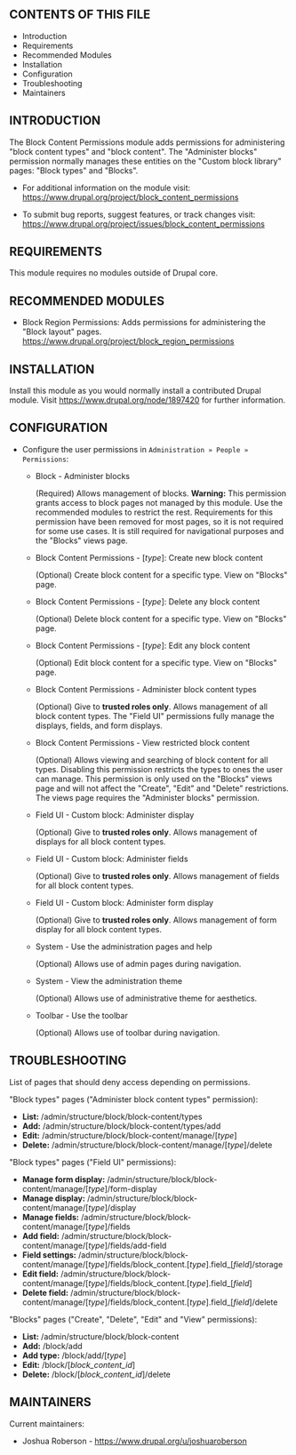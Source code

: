 CONTENTS OF THIS FILE
---------------------

* Introduction
* Requirements
* Recommended Modules
* Installation
* Configuration
* Troubleshooting
* Maintainers


INTRODUCTION
------------

The Block Content Permissions module adds permissions for administering
"block content types" and "block content". The "Administer blocks" permission
normally manages these entities on the "Custom block library" pages:
"Block types" and "Blocks".

* For additional information on the module visit:
  https://www.drupal.org/project/block_content_permissions

* To submit bug reports, suggest features, or track changes visit:
  https://www.drupal.org/project/issues/block_content_permissions


REQUIREMENTS
------------

This module requires no modules outside of Drupal core.


RECOMMENDED MODULES
-------------------

* Block Region Permissions:
  Adds permissions for administering the "Block layout" pages.
  https://www.drupal.org/project/block_region_permissions


INSTALLATION
------------

Install this module as you would normally install a contributed Drupal module.
Visit https://www.drupal.org/node/1897420 for further information.


CONFIGURATION
-------------

* Configure the user permissions in `Administration » People » Permissions`:

  - Block - Administer blocks

    (Required) Allows management of blocks. **Warning:** This permission grants
    access to block pages not managed by this module. Use the recommended
    modules to restrict the rest. Requirements for this permission have been
    removed for most pages, so it is not required for some use cases. It is
    still required for navigational purposes and the "Blocks" views page.

  - Block Content Permissions - [*type*]: Create new block content

    (Optional) Create block content for a specific type. View on "Blocks" page.

  - Block Content Permissions - [*type*]: Delete any block content

    (Optional) Delete block content for a specific type. View on "Blocks" page.

  - Block Content Permissions - [*type*]: Edit any block content

    (Optional) Edit block content for a specific type. View on "Blocks" page.

  - Block Content Permissions - Administer block content types

    (Optional) Give to **trusted roles only**. Allows management of all block
    content types. The "Field UI" permissions fully manage the displays, fields,
    and form displays.

  - Block Content Permissions - View restricted block content

    (Optional) Allows viewing and searching of block content for all types.
    Disabling this permission restricts the types to ones the user can manage.
    This permission is only used on the "Blocks" views page and will not affect
    the "Create", "Edit" and "Delete" restrictions. The views page requires the
    "Administer blocks" permission.

  - Field UI - Custom block: Administer display

    (Optional) Give to **trusted roles only**. Allows management of displays for
    all block content types.

  - Field UI - Custom block: Administer fields

    (Optional) Give to **trusted roles only**. Allows management of fields for
    all block content types.

  - Field UI - Custom block: Administer form display

    (Optional) Give to **trusted roles only**. Allows management of form display
    for all block content types.

  - System - Use the administration pages and help

    (Optional) Allows use of admin pages during navigation.

  - System - View the administration theme

    (Optional) Allows use of administrative theme for aesthetics.

  - Toolbar - Use the toolbar

    (Optional) Allows use of toolbar during navigation.


TROUBLESHOOTING
---------------

List of pages that should deny access depending on permissions.

"Block types" pages ("Administer block content types" permission):
* **List:**
  /admin/structure/block/block-content/types
* **Add:**
  /admin/structure/block/block-content/types/add
* **Edit:**
  /admin/structure/block/block-content/manage/[*type*]
* **Delete:**
  /admin/structure/block/block-content/manage/[*type*]/delete

"Block types" pages ("Field UI" permissions):
* **Manage form display:**
  /admin/structure/block/block-content/manage/[*type*]/form-display
* **Manage display:**
  /admin/structure/block/block-content/manage/[*type*]/display
* **Manage fields:**
  /admin/structure/block/block-content/manage/[*type*]/fields
* **Add field:**
  /admin/structure/block/block-content/manage/[*type*]/fields/add-field
* **Field settings:**
  /admin/structure/block/block-content/manage/[*type*]/fields/block_content.[*type*].field_[*field*]/storage
* **Edit field:**
  /admin/structure/block/block-content/manage/[*type*]/fields/block_content.[*type*].field_[*field*]
* **Delete field:**
  /admin/structure/block/block-content/manage/[*type*]/fields/block_content.[*type*].field_[*field*]/delete

"Blocks" pages ("Create", "Delete", "Edit" and "View" permissions):
* **List:**
  /admin/structure/block/block-content
* **Add:**
  /block/add
* **Add type:**
  /block/add/[*type*]
* **Edit:**
  /block/[*block_content_id*]
* **Delete:**
  /block/[*block_content_id*]/delete


MAINTAINERS
-----------

Current maintainers:
* Joshua Roberson - https://www.drupal.org/u/joshuaroberson
